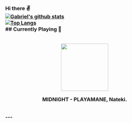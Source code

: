 ### Hi there :v: <br>[![Gabriel's github stats](https://github-readme-stats.vercel.app/api?username=gajalves&show_icons=true&theme=dark)](https://github.com/anuraghazra/github-readme-stats)<br>[![Top Langs](https://github-readme-stats.vercel.app/api/top-langs/?username=gajalves&layout=compact&theme=dark)](https://github.com/anuraghazra/github-readme-stats)<br> ## Currently Playing :musical_note: <br><p align="center"><br><img width="150" src="https://i.scdn.co/image/ab67616d0000b27317a08c20deadefc069016642"></p><p align="center"> MIDNIGHT - PLAYAMANE, Nateki. </p><br> ---